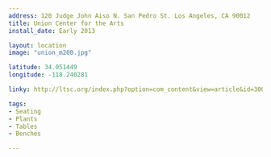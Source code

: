 ```yaml
---
address: 120 Judge John Aiso N. San Pedro St. Los Angeles, CA 90012
title: Union Center for the Arts
install_date: Early 2013

layout: location
image: "union_m200.jpg"

latitude: 34.051449
longitude: -118.240281

linky: http://ltsc.org/index.php?option=com_content&view=article&id=300

tags:	
- Seating
- Plants
- Tables
- Benches

---
```

